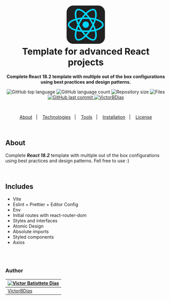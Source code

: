 <h1 align="center">
  <br>
  <img src="https://github.com/VictorBDias/react-18-template/blob/main/src/assets/react.png" alt="React" width="120">
  <br>
    Template for advanced React projects
  <br>
</h1>

<p align="center">
  <strong>Complete React 18.2 template with multiple out of the box configurations using best practices and design patterns.</strong>
</p>

<p align="center">
  <img src="https://img.shields.io/github/languages/top/victorbdias/react-18-template" alt="GitHub top language" >
  <img src="https://img.shields.io/github/languages/count/victorbdias/react-18-template" alt="GitHub language count" >
  <img src="https://img.shields.io/github/languages/code-size/victorbdias/react-18-template" alt="Repository size" >
  <img src="https://img.shields.io/github/directory-file-count/victorbdias/react-18-template" alt="Files" >
  <a href="https://github.com/VictorBDias/react-18-template/commits/main">
    <img src="https://img.shields.io/github/last-commit/victorbdias/react-18-template" alt="GitHub last commit" >
    <img src="https://img.shields.io/badge/Created%20by-VictorBDias-blue" alt="VictorBDias" >  
  </a>
</p>

<br>

<p align="center">
  <a href="#bookmark-about">About</a>&nbsp;&nbsp;&nbsp;|&nbsp;&nbsp;&nbsp;
  <a href="#computer-technologies">Technologies</a>&nbsp;&nbsp;&nbsp;|&nbsp;&nbsp;&nbsp;
  <a href="#wrench-tools">Tools</a>&nbsp;&nbsp;&nbsp;|&nbsp;&nbsp;&nbsp;
  <a href="#package-installation">Installation</a>&nbsp;&nbsp;&nbsp;|&nbsp;&nbsp;&nbsp;
  <a href="#memo-license">License</a>
</p>

<br>

## About

Complete ***React 18.2*** template with multiple out of the box configurations using best practices and design patterns. Fell free to use :)

<br>

## Includes

- Vite
- Eslint + Prettier + Editor Config
- Env
- Initial routes with react-router-dom
- Styles and interfaces
- Atomic Design
- Absolute imports
- Styled components
- Axios

<br>

<br>

### **Author**

| [![Victor Batisttete Dias](https://avatars.githubusercontent.com/u/30843291?size=100)](https://github.com/victorbdias) |
| ----------------------------------------------------------------------------------------------------------------- |
| [VictorBDias](https://github.com/victorbdias)                                                               |


